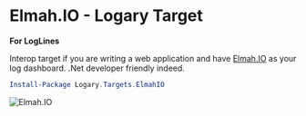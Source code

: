 # Elmah.IO - Logary Target

**For LogLines**

Interop target if you are writing a web application and have
[Elmah.IO](https://elmah.io/) as your log dashboard. <span title="Unless you're
scared of the big, big world out there, consider using something that many other
sorts of developers than .Net developers use, such as one of the other
targets">.Net developer friendly indeed</span>.

``` powershell
Install-Package Logary.Targets.ElmahIO
```

![Elmah.IO](https://raw.githubusercontent.com/logary/logary-assets/master/targets/elmahio.png)
